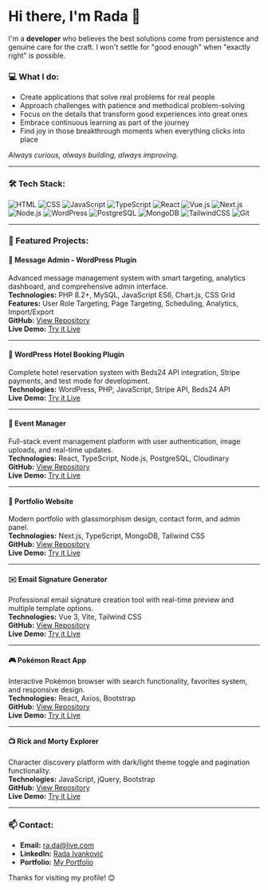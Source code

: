 # Hi there, I'm Rada 👋

I'm a **developer** who believes the best solutions come from persistence and genuine care for the craft. I won't settle for "good enough" when "exactly right" is possible.

### 💻 What I do:
- Create applications that solve real problems for real people
- Approach challenges with patience and methodical problem-solving
- Focus on the details that transform good experiences into great ones  
- Embrace continuous learning as part of the journey
- Find joy in those breakthrough moments when everything clicks into place

*Always curious, always building, always improving.*

---

### 🛠️ Tech Stack:
![HTML](https://img.shields.io/badge/-HTML5-E34F26?style=flat&logo=html5&logoColor=white)
![CSS](https://img.shields.io/badge/-CSS3-1572B6?style=flat&logo=css3)
![JavaScript](https://img.shields.io/badge/-JavaScript-F7DF1E?style=flat&logo=javascript&logoColor=black)
![TypeScript](https://img.shields.io/badge/-TypeScript-3178C6?style=flat&logo=typescript&logoColor=white)
![React](https://img.shields.io/badge/-React-61DAFB?style=flat&logo=react&logoColor=white)
![Vue.js](https://img.shields.io/badge/-Vue.js-4FC08D?style=flat&logo=vue.js&logoColor=white)
![Next.js](https://img.shields.io/badge/-Next.js-000000?style=flat&logo=next.js)
![Node.js](https://img.shields.io/badge/-Node.js-339933?style=flat&logo=node.js&logoColor=white)
![WordPress](https://img.shields.io/badge/-WordPress-21759B?style=flat&logo=wordpress&logoColor=white)
![PostgreSQL](https://img.shields.io/badge/-PostgreSQL-336791?style=flat&logo=postgresql&logoColor=white)
![MongoDB](https://img.shields.io/badge/-MongoDB-47A248?style=flat&logo=mongodb&logoColor=white)
![TailwindCSS](https://img.shields.io/badge/-TailwindCSS-38B2AC?style=flat&logo=tailwind-css)
![Git](https://img.shields.io/badge/-Git-F05032?style=flat&logo=git&logoColor=white)

---

### 🚀 Featured Projects:

#### 📧 **Message Admin** - WordPress Plugin
Advanced message management system with smart targeting, analytics dashboard, and comprehensive admin interface.  
**Technologies:** PHP 8.2+, MySQL, JavaScript ES6, Chart.js, CSS Grid  
**Features:** User Role Targeting, Page Targeting, Scheduling, Analytics, Import/Export   
**GitHub:** <a href="https://github.com/rada-ii/message-admin" target="_blank">View Repository</a>   
**Live Demo:** <a href="https://dev-message-admin.pantheonsite.io/home/" target="_blank">Try it Live</a>

---

#### 🏨 **WordPress Hotel Booking Plugin**
Complete hotel reservation system with Beds24 API integration, Stripe payments, and test mode for development.  
**Technologies:** WordPress, PHP, JavaScript, Stripe API, Beds24 API  
**Live Demo:** <a href="https://dev-bookingroom.pantheonsite.io/booking/" target="_blank">Try it Live</a>

---

#### 🎉 **Event Manager**
Full-stack event management platform with user authentication, image uploads, and real-time updates.  
**Technologies:** React, TypeScript, Node.js, PostgreSQL, Cloudinary  
**GitHub:** <a href="https://github.com/rada-ii/event-manager" target="_blank">View Repository</a>  
**Live Demo:** <a href="https://event-manager-frontend-ruby.vercel.app" target="_blank">Try it Live</a>

---

#### 💼 **Portfolio Website**
Modern portfolio with glassmorphism design, contact form, and admin panel.  
**Technologies:** Next.js, TypeScript, MongoDB, Tailwind CSS  
**GitHub:** <a href="https://github.com/rada-ii/portfolio-v2" target="_blank">View Repository</a>  
**Live Demo:** <a href="https://portfolio-v2-topaz-pi.vercel.app" target="_blank">Try it Live</a>

---

#### ✉️ **Email Signature Generator**
Professional email signature creation tool with real-time preview and multiple template options.  
**Technologies:** Vue 3, Vite, Tailwind CSS  
**GitHub:** <a href="https://github.com/rada-ii/Email-signature-generator" target="_blank">View Repository</a>  
**Live Demo:** <a href="https://email-signature-generator-steel.vercel.app/" target="_blank">Try it Live</a>

---

#### 🎮 **Pokémon React App**
Interactive Pokémon browser with search functionality, favorites system, and responsive design.  
**Technologies:** React, Axios, Bootstrap  
**GitHub:** <a href="https://github.com/rada-ii/Pokemon-react-app" target="_blank">View Repository</a>  
**Live Demo:** <a href="https://pokemon-react-app-gamma.vercel.app/" target="_blank">Try it Live</a>

---

#### 📺 **Rick and Morty Explorer**
Character discovery platform with dark/light theme toggle and pagination functionality.  
**Technologies:** JavaScript, jQuery, Bootstrap  
**GitHub:** <a href="https://github.com/rada-ii/Rick_and_Morty" target="_blank">View Repository</a>  
**Live Demo:** <a href="https://rada-ii.github.io/Rick_and_Morty/" target="_blank">Try it Live</a>

---

### 📫 Contact:
- **Email:** <a href="mailto:ra.da@live.com" target="_blank">ra.da@live.com</a>
- **LinkedIn:** <a href="https://www.linkedin.com/in/rada-ivankovi%C4%87-52621b74/" target="_blank">Rada Ivanković</a>
- **Portfolio:** <a href="https://portfolio-v2-topaz-pi.vercel.app" target="_blank">My Portfolio</a>

Thanks for visiting my profile! 😊

